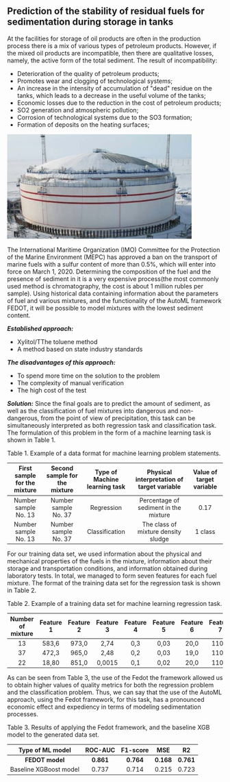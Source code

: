 ## Prediction of the stability of residual fuels for sedimentation during storage in tanks

At the facilities for storage of oil products are often in the production process there is a mix of various types of petroleum products. However, if the mixed oil products are incompatible, then there are qualitative losses, namely, the active form of the total sediment. The result of incompatibility:
* Deterioration of the quality of petroleum products;
* Promotes wear and clogging of technological systems;
* An increase in the intensity of accumulation of "dead" residue on the tanks, which leads to a decrease in the useful volume of the tanks;
* Economic losses due to the reduction in the cost of petroleum products;
* SO2 generation and atmospheric pollution;
* Corrosion of technological systems due to the SO3 formation;
* Formation of deposits on the heating surfaces;

<img src="img_oil_chemistry/fig_1.jpg" alt="drawing" width="431"/>

The International Maritime Organization (IMO) Committee for the Protection of the Marine Environment (MEPC) has approved a ban on the transport of marine fuels with a sulfur content of more than 0.5%, which will enter into force on March 1, 2020. Determining the composition of the fuel and the presence of sediment in it is a very expensive process(the most commonly used method is chromatography, the cost is about 1 million rubles per sample).
Using historical data containing information about the parameters of fuel and various mixtures, and the functionality of the AutoML framework FEDOT, it will be possible to model mixtures with the lowest sediment content.

**_Established approach:_**
* Xylitol/TThe toluene method
* A method based on state industry standards

**_The disadvantages of this approach:_**
* To spend more time on the solution to the problem
* The complexity of manual verification
* The high cost of the test

**_Solution:_**
Since the final goals are to predict the amount of sediment, 
as well as the classification of fuel mixtures into dangerous and non-dangerous, from the point of view of precipitation, 
this task can be simultaneously interpreted as both regression task and classification task. The formulation of this problem in the form of a machine learning task is shown in Table 1.

Table 1. Example of a data format for machine learning problem statements.

| First sample for the mixture     | Second sample for the mixture    | Type of Machine learning task   | Physical interpretation of target variable    | Value of target variable |
|:--------------------------------:|:--------------------------------:|:-------------------------------:|:---------------------------------------------:|:------------------------:|
|       Number sample No. 13       |       Number sample No. 37       |           Regression            |     Percentage of sediment in the mixture     |          0.17            |
|       Number sample No. 13       |       Number sample No. 37       |          Classification         |      The class of mixture density sludge      |        1 class           |

For our training data set, we used information
about the physical and mechanical properties 
of the fuels in the mixture, information 
about their storage and transportation conditions, 
and information obtained during laboratory tests. 
In total, we managed to form seven features for each fuel mixture. The format of the training data set  for the regression task is shown in Table 2.

Table 2. Example of a training data set for machine learning regression task.

| Number of mixture |   Feature 1  |   Feature 2  |   Feature 3   |  Feature 4 |  Feature 5  |  Feature 6  |   Feature 7  |
|:-----------------:|:------------:|:------------:|:-------------:|:----------:|:-----------:|:-----------:|:------------:|
|         13        |     583,6    |     973,0    |      2,74     |     0,3    |     0,03    |     20,0    |     110,0    |
|         37        |     472,3    |     965,0    |      2,48     |     0,2    |     0,03    |     19,0    |     110,0    |
|         22        |     18,80    |     851,0    |     0,0015    |     0,1    |     0,02    |     20,0    |     110,0    |

As can be seen from Table 3, the use of the Fedot 
the framework allowed us to obtain higher values of quality 
metrics for both the regression problem and the classification problem. 
Thus, we can say that the use of the AutoML approach, using the
Fedot framework, for this task, has a pronounced economic 
effect and expediency in terms of modeling sedimentation processes.

Table 3. Results of applying the Fedot framework, and the baseline XGB model to the generated data set.

|  Type of ML model     | ROC-AUC | F1-score | MSE   | R2    |
|:---------------------:|:-------:|:--------:|-------|-------|
| **FEDOT model** | **0.861**   | **0.764**    | **0.168** | **0.761** |
|   Baseline XGBoost model  | 0.737   | 0.714    | 0.215 | 0.723 |
